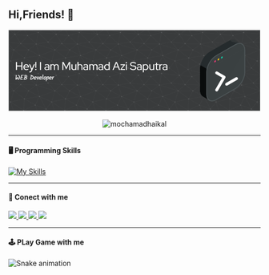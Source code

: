 <!-- Gambar dan Judul -->
<h2>Hi,Friends! 👋</h2>

![Ajisaputra](img/image.png)

<p align="center">
  <img src="https://komarev.com/ghpvc/?username=mmuhamadaji299&label=Profile%20views&color=ff69b4&style=flat" alt="mochamadhaikal" />
</p>

---

#### 🖥️ Programming Skills

[![My Skills](https://skillicons.dev/icons?i=php,html,figma,laravel,tailwind)](https://skillicons.dev)

---

#### 🙂 Conect with me

<p>
  <a href="https://skillicons.dev">
    <img src="https://skillicons.dev/icons?i=instagram" />
  </a>
  <a href="https://skillicons.dev">
    <img src="https://skillicons.dev/icons?i=linkedin" />
  </a>
  <a href="https://skillicons.dev">
    <img src="https://skillicons.dev/icons?i=github" />
  </a>
   <a href="https://skillicons.dev">
    <img src="https://skillicons.dev/icons?i=gmail" />
  </a>
</p>

---

#### 🕹️ PLay Game with me

<img src="https://raw.githubusercontent.com/maurodesouza/maurodesouza/output/snake.svg" alt="Snake animation" />
